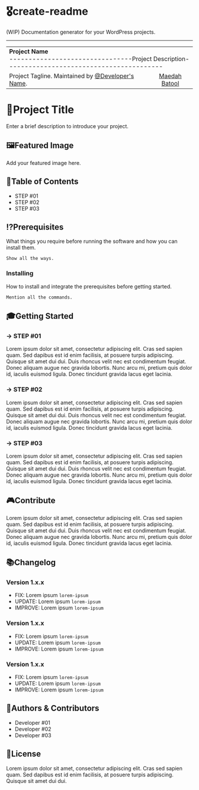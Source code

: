 # 🎖create-readme
(WIP) Documentation generator for your WordPress projects.

---
<table width='100%'>
    <tr>
        <td align='left' width='100%' colspan='2'>
            <strong>Project Name</strong><br />
            --------------------------------Project Description-----------------------------------------
        </td>
    </tr>
    <tr>
        <td>
            Project Tagline. Maintained by <a href='https://github.com/maedahbatool'>@Developer's Name</a>.
        </td>
        <td align='center'>
        <a href='https://MaedahBatool.com/'> Maedah Batool</a>
            </a>
        </td>
    </tr>
</table>

# 🍒Project Title
Enter a brief description to introduce your project.

## 🖼Featured Image
Add your featured image here.

## 📶Table of Contents
- STEP #01
- STEP #02
- STEP #03

## ⁉️Prerequisites
What things you require before running the software and how you can install them.

```
Show all the ways.
```
### Installing
How to install and integrate the prerequisites before getting started.
```
Mention all the commands.
```


## 🎓Getting Started

### → STEP #01

Lorem ipsum dolor sit amet, consectetur adipiscing elit. Cras sed sapien quam. Sed dapibus est id enim facilisis, at posuere turpis adipiscing. Quisque sit amet dui dui.
Duis rhoncus velit nec est condimentum feugiat. Donec aliquam augue nec gravida lobortis. Nunc arcu mi, pretium quis dolor id, iaculis euismod ligula. Donec tincidunt gravida lacus eget lacinia.

### → STEP #02

Lorem ipsum dolor sit amet, consectetur adipiscing elit. Cras sed sapien quam. Sed dapibus est id enim facilisis, at posuere turpis adipiscing. Quisque sit amet dui dui.
Duis rhoncus velit nec est condimentum feugiat. Donec aliquam augue nec gravida lobortis. Nunc arcu mi, pretium quis dolor id, iaculis euismod ligula. Donec tincidunt gravida lacus eget lacinia.

### → STEP #03

Lorem ipsum dolor sit amet, consectetur adipiscing elit. Cras sed sapien quam. Sed dapibus est id enim facilisis, at posuere turpis adipiscing. Quisque sit amet dui dui.
Duis rhoncus velit nec est condimentum feugiat. Donec aliquam augue nec gravida lobortis. Nunc arcu mi, pretium quis dolor id, iaculis euismod ligula. Donec tincidunt gravida lacus eget lacinia.

## 🎮Contribute
Lorem ipsum dolor sit amet, consectetur adipiscing elit. Cras sed sapien quam. Sed dapibus est id enim facilisis, at posuere turpis adipiscing. Quisque sit amet dui dui.
Duis rhoncus velit nec est condimentum feugiat. Donec aliquam augue nec gravida lobortis. Nunc arcu mi, pretium quis dolor id, iaculis euismod ligula. Donec tincidunt gravida lacus eget lacinia.

## 📚Changelog

### Version 1.x.x
- FIX: Lorem ipsum `lorem-ipsum`
- UPDATE: Lorem ipsum `lorem-ipsum`
- IMPROVE: Lorem ipsum `lorem-ipsum`

### Version 1.x.x
- FIX: Lorem ipsum `lorem-ipsum`
- UPDATE: Lorem ipsum `lorem-ipsum`
- IMPROVE: Lorem ipsum `lorem-ipsum`

### Version 1.x.x 
- FIX: Lorem ipsum `lorem-ipsum`
- UPDATE: Lorem ipsum `lorem-ipsum`
- IMPROVE: Lorem ipsum `lorem-ipsum`

## 🤖Authors & Contributors
- Developer #01 
- Developer #02
- Developer #03

## 🚨License
Lorem ipsum dolor sit amet, consectetur adipiscing elit. Cras sed sapien quam. Sed dapibus est id enim facilisis, at posuere turpis adipiscing. Quisque sit amet dui dui.
